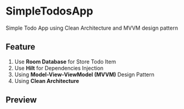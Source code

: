 
# SimpleTodosApp
Simple Todo App using Clean Architecture and MVVM design pattern

## Feature
1. Use **Room Database** for Store Todo Item
2. Use **Hilt** for Dependencies Injection
3. Using **Model-View-ViewModel (MVVM)** Design Pattern
4. Using **Clean Architecture**

## Preview
